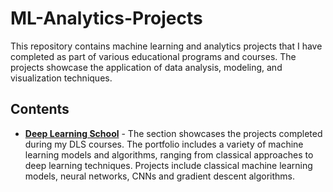 # ML-Analytics-Projects
This repository contains machine learning and analytics projects that I have completed as part of various educational programs and courses. The projects showcase the application of data analysis, modeling, and visualization techniques.
## Contents
- **[Deep Learning School](https://github.com/Darrifus/ML-Analytics-Projects/tree/2d1f8b2142e9c5039d3296049f0aba2677d5a941/Deep%20Learning%20School)** - The section showcases the projects completed during my DLS courses. The portfolio includes a variety of machine learning models and algorithms, ranging from classical approaches to deep learning techniques. Projects include classical machine learning models, neural networks, CNNs and gradient descent algorithms.
